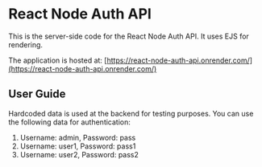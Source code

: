 
 
# React Node Auth API 
 
This is the server-side code for the React Node Auth API. It uses EJS for rendering. 
 
The application is hosted at: [https://react-node-auth-api.onrender.com/](https://react-node-auth-api.onrender.com/) 
 
## User Guide 
 
Hardcoded data is used at the backend for testing purposes. You can use the following data for authentication: 
 
1. Username: admin, Password: pass 
2. Username: user1, Password: pass1 
3. Username: user2, Password: pass2 
 

  
